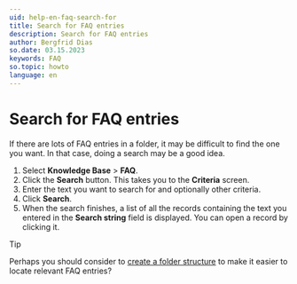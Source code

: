 ```yaml
---
uid: help-en-faq-search-for
title: Search for FAQ entries
description: Search for FAQ entries
author: Bergfrid Dias
so.date: 03.15.2023
keywords: FAQ
so.topic: howto
language: en
---
```


# Search for FAQ entries

If there are lots of FAQ entries in a folder, it may be difficult to find the one you want. In that case, doing a search may be a good idea.

1. Select **Knowledge Base** > **FAQ**.
2. Click the **Search** button. This takes you to the **Criteria** screen.
3. Enter the text you want to search for and optionally other criteria.
4. Click **Search**.
5. When the search finishes, a list of all the records containing the text you entered in the **Search string** field is displayed. You can open a record by clicking it.

> [!TIP]
> Perhaps you should consider to [create a folder structure][2] to make it easier to locate relevant FAQ entries?

<!-- Referenced links -->
[2]: manage-folders.md

<!-- Referenced images -->
